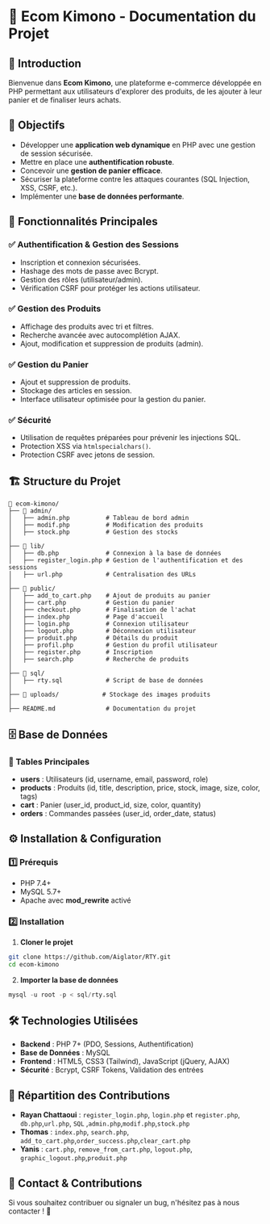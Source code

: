 # 📌 Ecom Kimono - Documentation du Projet

## 📌 Introduction
Bienvenue dans **Ecom Kimono**, une plateforme e-commerce développée en PHP permettant aux utilisateurs d'explorer des produits, de les ajouter à leur panier et de finaliser leurs achats.

## 🎯 Objectifs
- Développer une **application web dynamique** en PHP avec une gestion de session sécurisée.
- Mettre en place une **authentification robuste**.
- Concevoir une **gestion de panier efficace**.
- Sécuriser la plateforme contre les attaques courantes (SQL Injection, XSS, CSRF, etc.).
- Implémenter une **base de données performante**.

## 🚀 Fonctionnalités Principales
### ✅ Authentification & Gestion des Sessions
- Inscription et connexion sécurisées.
- Hashage des mots de passe avec Bcrypt.
- Gestion des rôles (utilisateur/admin).
- Vérification CSRF pour protéger les actions utilisateur.

### ✅ Gestion des Produits
- Affichage des produits avec tri et filtres.
- Recherche avancée avec autocomplétion AJAX.
- Ajout, modification et suppression de produits (admin).

### ✅ Gestion du Panier
- Ajout et suppression de produits.
- Stockage des articles en session.
- Interface utilisateur optimisée pour la gestion du panier.

### ✅ Sécurité
- Utilisation de requêtes préparées pour prévenir les injections SQL.
- Protection XSS via `htmlspecialchars()`.
- Protection CSRF avec jetons de session.

## 🏗 Structure du Projet
```
📂 ecom-kimono/
├── 📂 admin/
│   ├── admin.php          # Tableau de bord admin
│   ├── modif.php          # Modification des produits
│   ├── stock.php          # Gestion des stocks
│
├── 📂 lib/
│   ├── db.php             # Connexion à la base de données
│   ├── register_login.php # Gestion de l'authentification et des sessions
│   ├── url.php            # Centralisation des URLs
│
├── 📂 public/
│   ├── add_to_cart.php    # Ajout de produits au panier
│   ├── cart.php           # Gestion du panier
│   ├── checkout.php       # Finalisation de l'achat
│   ├── index.php          # Page d'accueil
│   ├── login.php          # Connexion utilisateur
│   ├── logout.php         # Déconnexion utilisateur
│   ├── produit.php        # Détails du produit
│   ├── profil.php         # Gestion du profil utilisateur
│   ├── register.php       # Inscription
│   ├── search.php         # Recherche de produits
│
├── 📂 sql/
│   ├── rty.sql            # Script de base de données
│
├── 📂 uploads/            # Stockage des images produits
│
├── README.md              # Documentation du projet
```

## 🗄 Base de Données
### 📌 Tables Principales
- **users** : Utilisateurs (id, username, email, password, role)
- **products** : Produits (id, title, description, price, stock, image, size, color, tags)
- **cart** : Panier (user_id, product_id, size, color, quantity)
- **orders** : Commandes passées (user_id, order_date, status)

## ⚙ Installation & Configuration
### 1️⃣ Prérequis
- PHP 7.4+
- MySQL 5.7+
- Apache avec **mod_rewrite** activé

### 2️⃣ Installation
1. **Cloner le projet**
```bash
git clone https://github.com/Aiglator/RTY.git
cd ecom-kimono
```
2. **Importer la base de données**
```sql
mysql -u root -p < sql/rty.sql
```

## 🛠 Technologies Utilisées
- **Backend** : PHP 7+ (PDO, Sessions, Authentification)
- **Base de Données** : MySQL
- **Frontend** : HTML5, CSS3 (Tailwind), JavaScript (jQuery, AJAX)
- **Sécurité** : Bcrypt, CSRF Tokens, Validation des entrées

## 📌 Répartition des Contributions
- **Rayan Chattaoui** : `register_login.php`, `login.php` et `register.php`, `db.php`,`url.php`, `SQL` ,`admin.php`,`modif.php`,`stock.php`
- **Thomas** : `index.php`, `search.php`, `add_to_cart.php`,`order_success.php`,`clear_cart.php`
- **Yanis** : `cart.php`, `remove_from_cart.php`, `logout.php`, `graphic_logout.php`,`produit.php`

## 📌 Contact & Contributions
Si vous souhaitez contribuer ou signaler un bug, n'hésitez pas à nous contacter ! 🚀

